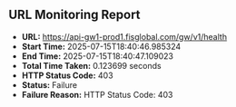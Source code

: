 ## URL Monitoring Report

- **URL:** https://api-gw1-prod1.fisglobal.com/gw/v1/health
- **Start Time:** 2025-07-15T18:40:46.985324
- **End Time:** 2025-07-15T18:40:47.109023
- **Total Time Taken:** 0.123699 seconds
- **HTTP Status Code:** 403
- **Status:** Failure
- **Failure Reason:** HTTP Status Code: 403
